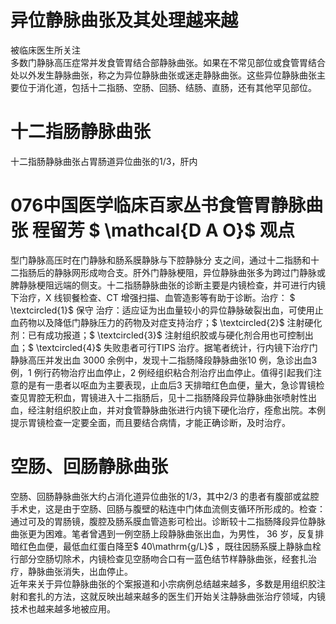 # 异位静脉曲张及其处理越来越  
被临床医生所关注  
多数门静脉高压症常并发食管胃结合部静脉曲张。如果在不常见部位或食管胃结合处以外发生静脉曲张，称之为异位静脉曲张或迷走静脉曲张。这些异位静脉曲张主要位于消化道，包括十二指肠、空肠、回肠、结肠、直肠，还有其他罕见部位。  
#  十二指肠静脉曲张  
十二指肠静脉曲张占胃肠道异位曲张的1/3，肝内  
# 076中国医学临床百家丛书食管胃静脉曲张 程留芳 $ \mathcal{D A O}$    观点  
型门静脉高压时在门静脉和肠系膜静脉与下腔静脉分 支之间，通过十二指肠和十二指肠后的静脉网形成吻合支。肝外门静脉梗阻，异位静脉曲张多为跨过门静脉或脾静脉梗阻远端的侧支。十二指肠静脉曲张的诊断主要是内镜检查，并可进行内镜下治疗，X 线钡餐检查、CT  增强扫描、血管造影等有助于诊断。治疗： $ \textcircled{1}$     保守 治疗：适应证为出血量较小的异位静脉破裂出血，可使用止血药物以及降低门静脉压力的药物及对症支持治疗；$ \textcircled{2}$    注射硬化剂：已有成功报道；$ \textcircled{3}$    注射组织胶或与硬化剂合用也可控制出血；$ \textcircled{4}$    失败患者可行TIPS 治疗。据笔者统计，行内镜下治疗门静脉高压并发出血 3000 余例中，发现十二指肠降段静脉曲张10 例，急诊出血3 例，1 例行药物治疗出血停止，2 例经组织粘合剂治疗出血停止。值得引起我们注意的是有一患者以呕血为主要表现，止血后3 天排暗红色血便，量大，急诊胃镜检查见胃腔无积血，胃镜进入十二指肠后，见十二指肠降段异位静脉曲张喷射性出血，经注射组织胶止血，并对食管静脉曲张进行内镜下硬化治疗，痊愈出院。本例提示胃镜检查一定要全面，而且要结合病情，才能正确诊断，及时治疗。  
#  空肠、回肠静脉曲张  
空肠、回肠静脉曲张大约占消化道异位曲张的1/3，其中2/3 的患者有腹部或盆腔手术史，这是由于空肠、回肠与腹壁的粘连中门体血流侧支循环所形成的。检查：通过可及的胃肠镜，腹腔及肠系膜血管造影可检出。诊断较十二指肠降段异位静脉曲张更为困难。笔者曾遇到一例空肠上段静脉曲张出血，为男性， 36 岁，反复排暗红色血便，最低血红蛋白降至$ 40\mathrm{g/L}$    ，既往因肠系膜上静脉血栓行部分空肠切除术，内镜检查见空肠吻合口有一蓝色结节样静脉曲张，经套扎治疗，静脉曲张消失，出血停止。  
近年来关于异位静脉曲张的个案报道和小宗病例总结越来越多，多数是用组织胶注射和套扎的方法，这就反映出越来越多的医生们开始关注静脉曲张治疗领域，内镜技术也越来越多地被应用。  